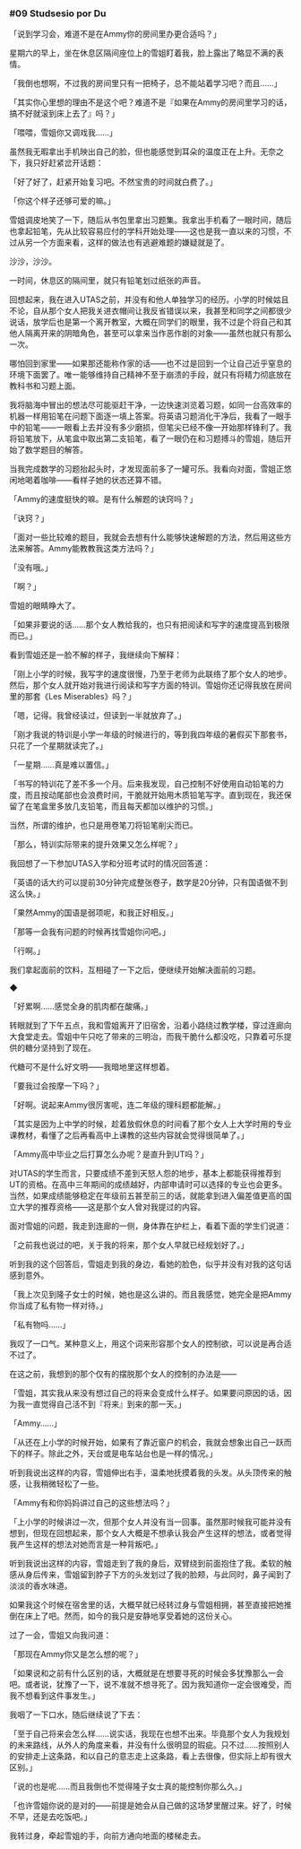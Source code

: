 ### #09 Studsesio por Du

「说到学习会，难道不是在Ammy你的房间里办更合适吗？」

星期六的早上，坐在休息区隔间座位上的雪姐盯着我，脸上露出了略显不满的表情。

「我倒也想啊，不过我的房间里只有一把椅子，总不能站着学习吧？而且……」

「其实你心里想的理由不是这个吧？难道不是『如果在Ammy的房间里学习的话，搞不好就滚到床上去了』吗？」

「喂喂，雪姐你又调戏我……」

虽然我无暇拿出手机映出自己的脸，但也能感觉到耳朵的温度正在上升。无奈之下，我只好赶紧岔开话题：

「好了好了，赶紧开始复习吧。不然宝贵的时间就白费了。」

「你这个样子还够可爱的嘛。」

雪姐调皮地笑了一下，随后从书包里拿出习题集。我拿出手机看了一眼时间，随后也拿起铅笔，先从比较容易应付的学科开始处理——这也是我一直以来的习惯，不过从另一个方面来看，这样的做法也有逃避难题的嫌疑就是了。

沙沙，沙沙。

一时间，休息区的隔间里，就只有铅笔划过纸张的声音。

回想起来，我在进入UTAS之前，并没有和他人单独学习的经历。小学的时候姑且不论，自从那个女人把我关进衣帽间让我反省错误以来，我甚至和同学之间都很少说话，放学后也是第一个离开教室，大概在同学们的眼里，我不过是个将自己和其他人隔离开来的阴暗角色，甚至可以拿来当作恶作剧的对象——虽然也就只有那么一次。

哪怕回到家里——如果那还能称作家的话——也不过是回到一个让自己近乎窒息的环境下面罢了。唯一能够维持自己精神不至于崩溃的手段，就只有将精力彻底放在教科书和习题上面。

我将脑海中冒出的想法尽可能驱赶干净，一边快速浏览着习题，如同一台高效率的机器一样用铅笔在问题下面逐一填上答案。将英语习题消化干净后，我看了一眼手中的铅笔——一眼看上去并没有多少磨损，但笔尖已经不像一开始那样锋利了。我将铅笔放下，从笔盒中取出第二支铅笔，看了一眼仍在和习题搏斗的雪姐，随后开始了数学题目的解答。

当我完成数学的习题抬起头时，才发现面前多了一罐可乐。我看向对面，雪姐正悠闲地喝着咖啡——看样子她的状态还算不错。

「Ammy的速度挺快的嘛。是有什么解题的诀窍吗？」

「诀窍？」

「面对一些比较难的题目，我就会去想有什么能够快速解题的方法，然后用这些方法来解答。Ammy能教教我这类方法吗？」

「没有哦。」

「啊？」

雪姐的眼睛睁大了。

「如果非要说的话……那个女人教给我的，也只有把阅读和写字的速度提高到极限而已。」

看到雪姐还是一脸不解的样子，我继续向下解释：

「刚上小学的时候，我写字的速度很慢，乃至于老师为此联络了那个女人的地步。然后，那个女人就开始对我进行阅读和写字方面的特训。雪姐你还记得我放在房间里的那套《Les Miserables》吗？」

「嗯，记得。我曾经读过，但读到一半就放弃了。」

「刚才我说的特训是小学一年级的时候进行的，等到我四年级的暑假买下那套书，只花了一个星期就读完了。」

「一星期……真是难以置信。」

「书写的特训花了差不多一个月。后来我发现，自己控制不好使用自动铅笔的力度，而且按动尾部也会浪费时间，干脆就开始用木质铅笔写字。直到现在，我还保留了在笔盒里多放几支铅笔，而且每天都加以维护的习惯。」

当然，所谓的维护，也只是用卷笔刀将铅笔削尖而已。

「那么，特训实际带来的提升效果又怎么样呢？」

我回想了一下参加UTAS入学和分班考试时的情况回答道：

「英语的话大约可以提前30分钟完成整张卷子，数学是20分钟，只有国语做不到这么快。」

「果然Ammy的国语是弱项呢，和我正好相反。」

「那等一会我有问题的时候再找雪姐你问吧。」

「行啊。」

我们拿起面前的饮料，互相碰了一下之后，便继续开始解决面前的习题。

◆

「好累啊……感觉全身的肌肉都在酸痛。」

转眼就到了下午五点，我和雪姐离开了旧宿舍，沿着小路绕过教学楼，穿过连廊向大食堂走去。雪姐中午只吃了带来的三明治，而我干脆什么都没吃，只靠着可乐提供的糖分坚持到了现在。

代糖可不是什么好文明——我暗地里这样想着。

「要我过会按摩一下吗？」

「好啊。说起来Ammy很厉害呢，连二年级的理科题都能解。」

「其实是因为上中学的时候，趁着放假休息的时间看了那个女人上大学时用的专业课教材，看懂了之后再看高中上课教的这些内容就会觉得很简单了。」

「Ammy高中毕业之后打算怎么办呢？是直升到UT吗？」

对UTAS的学生而言，只要成绩不差到天怒人怨的地步，基本上都能获得推荐到UT的资格。在高中三年期间的成绩越好，内部申请时可以选择的专业也会更多。当然，如果成绩能够稳定在年级前五甚至前三的话，就能拿到进入偏差值更高的国立大学的推荐资格——这是那个女人曾对我提过的内容。

面对雪姐的问题，我走到连廊的一侧，身体靠在护栏上，看着下面的学生们说道：

「之前我也说过的吧，关于我的将来，那个女人早就已经规划好了。」

听到我的这个回答后，雪姐走到我的身边，看她的脸色，似乎并没有对我的这句话感到意外。

「我上次见到隆子女士的时候，她也是这么讲的。而且我感觉，她完全是把Ammy你当成了私有物一样对待。」

「私有物吗……」

我叹了一口气。某种意义上，用这个词来形容那个女人的控制欲，可以说是再合适不过了。

在这之前，我想到的那个仅有的摆脱那个女人的控制的办法是——

「雪姐，其实我从来没有想过自己的将来会变成什么样子。如果要问原因的话，因为我一直觉得自己活不到『将来』到来的那一天。」

「Ammy……」

「从还在上小学的时候开始，如果有了靠近窗户的机会，我就会想象出自己一跃而下的样子。除此之外，天台或是电车站台也是一样的情况。」

听到我说出这样的内容，雪姐伸出右手，温柔地抚摸着我的头发。从头顶传来的触感，让我稍微轻松了一些。

「Ammy有和你妈妈讲过自己的这些想法吗？」

「上小学的时候讲过一次，但那个女人并没有当一回事。虽然那时候我可能并没有想到，但现在回想起来，那个女人大概是不想承认我会产生这样的想法，或者觉得我产生这样的想法对她而言是一种背叛吧。」

听到我说出这样的内容，雪姐走到了我的身后，双臂绕到前面抱住了我。柔软的触感从身后传来，雪姐留到脖子下方的头发划过了我的脸颊，与此同时，鼻子闻到了淡淡的香水味道。

如果我这个时候在宿舍里的话，大概早就已经转过身与雪姐相拥，甚至直接把她推倒在床上了吧。然而，如今的我只是安静地享受着她的这份关心。

过了一会，雪姐又向我问道：

「那现在Ammy你又是怎么想的呢？」

「如果说和之前有什么区别的话，大概就是在想要寻死的时候会多犹豫那么一会吧。或者说，犹豫了一下，说不准就不想寻死了。因为我知道你一定会很难受，而我不想看到这件事发生。」

我咽了一下口水，随后继续说了下去：

「至于自己将来会怎么样……说实话，我现在也想不出来。毕竟那个女人为我规划的未来路线，从外人的角度来看，并没有什么很明显的瑕疵。只不过……按照别人的安排走上这条路，和以自己的意志走上这条路，看上去很像，但实际上却有很大区别。」

「说的也是呢……而且我倒也不觉得隆子女士真的能控制你那么久。」

「也许雪姐你说的是对的——前提是她会从自己做的这场梦里醒过来。好了，时候不早，还是去吃饭吧。」

我转过身，牵起雪姐的手，向前方通向地面的楼梯走去。
